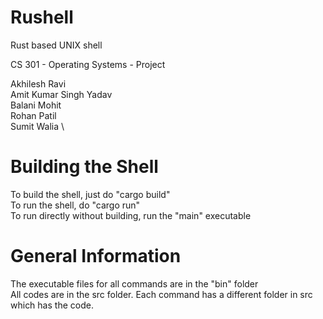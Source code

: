 # Rushell
Rust based UNIX shell

CS 301 - Operating Systems - Project

Akhilesh Ravi \
Amit Kumar Singh Yadav \
Balani Mohit \
Rohan Patil \
Sumit Walia \

# Building the Shell
To build the shell, just do "cargo build" \
To run the shell, do "cargo run" \
To run directly without building, run the "main" executable

# General Information
The executable files for all commands are in the "bin" folder\
All codes are in the src folder. Each command has a different folder in src which has the code.

